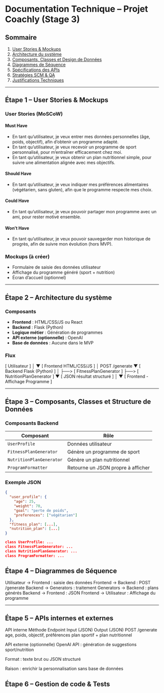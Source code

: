 # Documentation Technique – Projet Coachly (Stage 3)

## Sommaire

1. [User Stories & Mockups](#-étape-1--user-stories--mockups)
2. [Architecture du système](#-étape-2--architecture-du-système)
3. [Composants, Classes et Design de Données](#-étape-3--composants-classes-et-structure-de-données)
4. [Diagrammes de Séquence](#-étape-4--diagrammes-de-séquence)
5. [Spécifications des APIs](#-étape-5--apis-internes-et-externes)
6. [Stratégies SCM & QA](#-étape-6--gestion-de-code--tests)
7. [Justifications Techniques](#-étape-7--justifications-techniques)

---

## Étape 1 – User Stories & Mockups

### User Stories (MoSCoW)

#### Must Have
- En tant qu’utilisateur, je veux entrer mes données personnelles (âge, poids, objectif), afin d’obtenir un programme adapté.
- En tant qu’utilisateur, je veux recevoir un programme de sport personnalisé, pour m’entraîner efficacement chez moi.
- En tant qu’utilisateur, je veux obtenir un plan nutritionnel simple, pour suivre une alimentation alignée avec mes objectifs.

#### Should Have
- En tant qu’utilisateur, je veux indiquer mes préférences alimentaires (végétarien, sans gluten), afin que le programme respecte mes choix.

#### Could Have
- En tant qu’utilisateur, je veux pouvoir partager mon programme avec un ami, pour rester motivé ensemble.

#### Won’t Have
- En tant qu’utilisateur, je veux pouvoir sauvegarder mon historique de progrès, afin de suivre mon évolution (hors MVP).

### Mockups (à créer)
- Formulaire de saisie des données utilisateur
- Affichage du programme généré (sport + nutrition)
- Écran d’accueil (optionnel)

---

## Étape 2 – Architecture du système

### Composants

- **Frontend** : HTML/CSS/JS ou React
- **Backend** : Flask (Python)
- **Logique métier** : Génération de programmes
- **API externe (optionnelle)** : OpenAI
- **Base de données** : Aucune dans le MVP

### Flux

[ Utilisateur ]
│
▼
[ Frontend HTML/CSS/JS ]
│ POST /generate
▼
[ Backend Flask (Python) ]
│
├──> [ FitnessPlanGenerator ]
├──> [ NutritionPlanGenerator ]
▼
[ JSON résultat structuré ]
│
▼
[ Frontend - Affichage Programme ]


---

## Étape 3 – Composants, Classes et Structure de Données

### Composants Backend

| Composant                | Rôle                                                                 |
|--------------------------|----------------------------------------------------------------------|
| `UserProfile`            | Données utilisateur                                                  |
| `FitnessPlanGenerator`   | Génère un programme de sport                                         |
| `NutritionPlanGenerator` | Génère un plan nutritionnel                                          |
| `ProgramFormatter`       | Retourne un JSON propre à afficher                                   |

### Exemple JSON

```json
{
  "user_profile": {
    "age": 25,
    "weight": 70,
    "goal": "perte de poids",
    "preferences": ["végétarien"]
  },
  "fitness_plan": [...],
  "nutrition_plan": [...]
}

class UserProfile: ...
class FitnessPlanGenerator: ...
class NutritionPlanGenerator: ...
class ProgramFormatter: ...


```


## Étape 4  – Diagrammes de Séquence


Utilisateur → Frontend : saisie des données
Frontend → Backend : POST /generate
Backend → Generators : traitement
Generators → Backend : plans générés
Backend → Frontend : JSON
Frontend → Utilisateur : Affichage du programme


---

## Étape 5 – APIs internes et externes

API interne
Méthode	Endpoint	Input (JSON)	Output (JSON)
POST	/generate	age, poids, objectif, préférences	plan sportif + plan nutritionnel

API externe (optionnelle)
OpenAI API : génération de suggestions sport/nutrition

Format : texte brut ou JSON structuré

Raison : enrichir la personnalisation sans base de données

## Étape 6 – Gestion de code & Tests